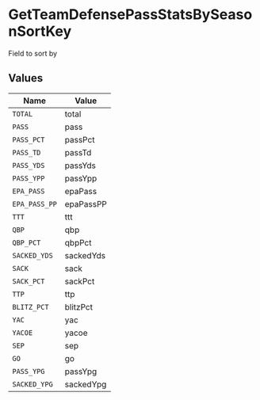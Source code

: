 # GetTeamDefensePassStatsBySeasonSortKey

Field to sort by


## Values

| Name          | Value         |
| ------------- | ------------- |
| `TOTAL`       | total         |
| `PASS`        | pass          |
| `PASS_PCT`    | passPct       |
| `PASS_TD`     | passTd        |
| `PASS_YDS`    | passYds       |
| `PASS_YPP`    | passYpp       |
| `EPA_PASS`    | epaPass       |
| `EPA_PASS_PP` | epaPassPP     |
| `TTT`         | ttt           |
| `QBP`         | qbp           |
| `QBP_PCT`     | qbpPct        |
| `SACKED_YDS`  | sackedYds     |
| `SACK`        | sack          |
| `SACK_PCT`    | sackPct       |
| `TTP`         | ttp           |
| `BLITZ_PCT`   | blitzPct      |
| `YAC`         | yac           |
| `YACOE`       | yacoe         |
| `SEP`         | sep           |
| `GO`          | go            |
| `PASS_YPG`    | passYpg       |
| `SACKED_YPG`  | sackedYpg     |